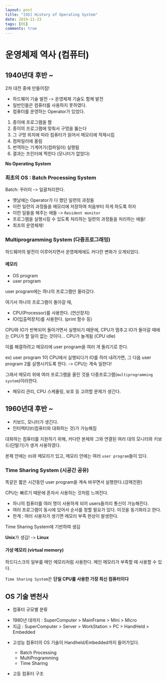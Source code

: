 ```yaml
---
layout: post
title: "[OS] History of Operating System"
date: 2019-11-23
tags: [OS]
comments: true
---
```


# 운영체제 역사 (컴퓨터)

## 1940년대 후반 ~

2차 대전 중에 만들어짐!

* 하드웨어 기술 발전 -> 운영체제 기술도 함께 발전
* 일반인들은 컴퓨터를 사용하지 못하였다.
* 컴퓨터를 운영하는 Operator가 있었다.

1. 종이에 프로그램을 짬 
2. 종이의 프로그램에 맞춰서 구멍을 뚫는다
3. 그 구멍 위치에 따라 컴퓨터가 읽어서 메모리에 적재시킴
4. 컴파일러에 올림
5. 번역하는 기계어가(컴파일러) 실행됨
6. 결과는 프린터에 찍힌다 (모니터가 없었다)

**No Operating System**

### 최초의 OS : Batch Processing System

Batch: 꾸러미 -> 일괄처리한다.

* 옛날에는 Operator가 다 했던 일련의 과정들
* 이런 일련의 과정들을 메모리에 저장하여 처음부터 하게 하도록 하자
* 이런 일들을 해주는 애들 -> `Resident monitor` 
* 프로그램을 실행시킬 수 있도록 처리하는 일련의 과정들을 처리하는 애들!
* 최조의 운영체제!

### Multiprogramming System (다중프로그래밍)

하드웨어의 발전이 이루어지면서 운영체제에도 커다란 변화가 오게되었다.

#### 메모리

* OS program
* user program

user program에는 하나의 프로그램만 올라갔다.

여기서 하나의 프로그램이 돌아갈 때,

- CPU(Processor)를 사용한다. (연산장치)
- IO(입출력장치)를 사용한다. (print 함수 등)

CPU와 IO가 반복되어 돌아가면서 실행되기 때문에, CPU가 멈추고 IO가 돌아갈 때에는 CPU가 할 일이 없는 것이다... CPU가 놀게됨 (CPU idle)

이를 해결하려고 메모리에 user program을 여러 개 돌리기로 한다.

ex) user program 1이 CPU에서 실행되다가 IO를 하러 내려가면, 그 다음 user program 2를 실행시키도록 한다. -> CPU는 계속 일한다!

그래서 메모리 위에 여러 프로그램을 올린 것을 다중프로그램(`multiprogramming system`)이라한다. 

* 메모리 관리, CPU 스케쥴링, 보호 등 고려할 문제가 생긴다.

## 1960년대 후반 ~

* 키보드, 모니터가 생긴다.
* 인터렉티브(컴퓨터와 대화하는 것)가 가능해짐

대화하는 컴퓨터를 지원하기 위해, 커다란 본체와 그와 연결된 여러 대의 모니터와 키보드(단말기)가 생겨 사용하였다.

본체 안에는 `OS`와 메모리가 있고, 메모리 안에는 여러 `user program`들이 있다.

### Time Sharing System (시공간 공유)

똑같은 짧은 시간동안 user program을 계속 바꾸면서 실행한다.(강제전환)

CPU는 빠르기 때문에 혼자서 사용하는 것처럼 느껴진다.

- 하나의 컴퓨터를 여러 명이 사용하게 되어 users들끼리 통신이 가능해진다.
- 여러 프로그램이 동시에 있어서 순서를 정할 필요가 있다. 이것을 동기화라고 한다.
- 한계 : 여러 사용자가 생기면 메모리 부족 현상이 발생한다.

Time Sharing System에 기반하여 생김

**Unix**가 생김! -> **Linux**

#### 가상 메모리 (virtual memory)

하드디스크의 일부를 메인 메모리처럼 사용한다. 메인 메모리가 부족할 때 사용할 수 있다.

`Time Sharing System`은 **단일 CPU를 사용한 가장 최신 컴퓨터이다**

## OS 기술 변천사

* 컴퓨터 규모별 분류

- 1980년 대까지 : SuperComputer > MainFrame > Mini > Micro
- 지금 : SuperComputer > Server > WorkStation > PC > HandHeld > Embedded

* 고성능 컴퓨터의 OS 기술이 Handheld/Embedded까지 들어가있다.
    - Batch Processing
    - MultiProgramming
    - Time Sharing

* 고등 컴퓨터 구조